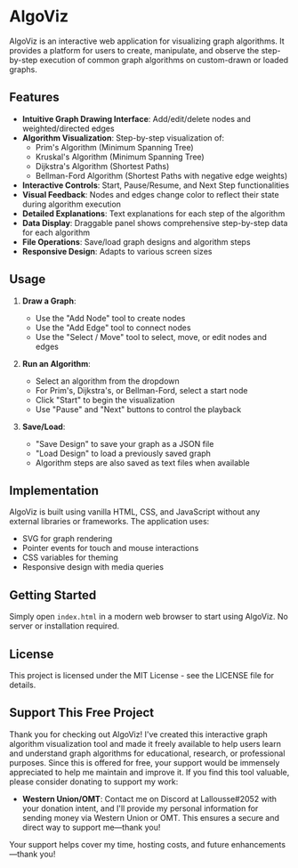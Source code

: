 # AlgoViz

AlgoViz is an interactive web application for visualizing graph algorithms. It provides a platform for users to create, manipulate, and observe the step-by-step execution of common graph algorithms on custom-drawn or loaded graphs.

## Features

- **Intuitive Graph Drawing Interface**: Add/edit/delete nodes and weighted/directed edges
- **Algorithm Visualization**: Step-by-step visualization of:
  - Prim's Algorithm (Minimum Spanning Tree)
  - Kruskal's Algorithm (Minimum Spanning Tree)
  - Dijkstra's Algorithm (Shortest Paths)
  - Bellman-Ford Algorithm (Shortest Paths with negative edge weights)
- **Interactive Controls**: Start, Pause/Resume, and Next Step functionalities
- **Visual Feedback**: Nodes and edges change color to reflect their state during algorithm execution
- **Detailed Explanations**: Text explanations for each step of the algorithm
- **Data Display**: Draggable panel shows comprehensive step-by-step data for each algorithm
- **File Operations**: Save/load graph designs and algorithm steps
- **Responsive Design**: Adapts to various screen sizes

## Usage

1. **Draw a Graph**:

   - Use the "Add Node" tool to create nodes
   - Use the "Add Edge" tool to connect nodes
   - Use the "Select / Move" tool to select, move, or edit nodes and edges

2. **Run an Algorithm**:

   - Select an algorithm from the dropdown
   - For Prim's, Dijkstra's, or Bellman-Ford, select a start node
   - Click "Start" to begin the visualization
   - Use "Pause" and "Next" buttons to control the playback

3. **Save/Load**:
   - "Save Design" to save your graph as a JSON file
   - "Load Design" to load a previously saved graph
   - Algorithm steps are also saved as text files when available

## Implementation

AlgoViz is built using vanilla HTML, CSS, and JavaScript without any external libraries or frameworks. The application uses:

- SVG for graph rendering
- Pointer events for touch and mouse interactions
- CSS variables for theming
- Responsive design with media queries

## Getting Started

Simply open `index.html` in a modern web browser to start using AlgoViz. No server or installation required.

## License

This project is licensed under the MIT License - see the LICENSE file for details.

## Support This Free Project

Thank you for checking out AlgoViz! I've created this interactive graph algorithm visualization tool and made it freely available to help users learn and understand graph algorithms for educational, research, or professional purposes. Since this is offered for free, your support would be immensely appreciated to help me maintain and improve it. If you find this tool valuable, please consider donating to support my work:

- **Western Union/OMT**: Contact me on Discord at Lallousse#2052 with your donation intent, and I'll provide my personal information for sending money via Western Union or OMT. This ensures a secure and direct way to support me—thank you!

Your support helps cover my time, hosting costs, and future enhancements—thank you!
